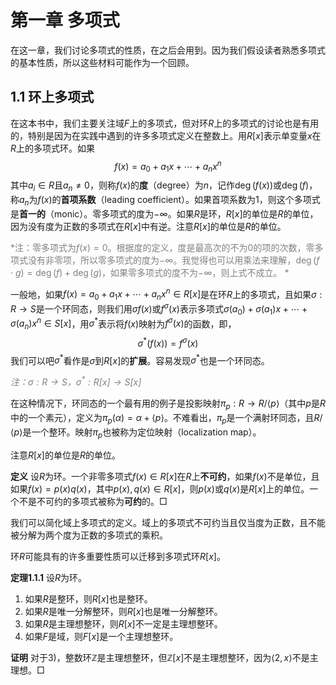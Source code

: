 # 第一章 多项式
在这一章，我们讨论多项式的性质，在之后会用到。因为我们假设读者熟悉多项式的基本性质，所以这些材料可能作为一个回顾。

## 1.1 环上多项式
在这本书中，我们主要关注域$F$上的多项式，但对环$R$上的多项式的讨论也是有用的，特别是因为在实践中遇到的许多多项式定义在整数上。用$R[x]$表示单变量$x$在$R$上的多项式环。如果
$$f(x)=a_0+a_1x+\cdots+a_nx^n$$
其中$a_i\in R$且$a_n\neq 0$，则称$f(x)$的**度**（degree）为$n$，记作$\deg(f(x))$或$\deg(f)$，称$a_n$为$f(x)$的**首项系数**（leading coefficient）。如果首项系数为1，则这个多项式是**首一的**（monic）。零多项式的度为$-\infty$。如果$R$是环，$R[x]$的单位是$R$的单位，因为没有度为正数的多项式在$R[x]$中有逆。注意$R[x]$的单位是$R$的单位。

<font color="grey">*注：零多项式为$f(x)=0$。根据度的定义，度是最高次的不为0的项的次数，零多项式没有非零项，所以零多项式的度为$-\infty$。我觉得也可以用乘法来理解，$\deg(f\cdot g)=\deg(f)+\deg(g)$，如果零多项式的度不为$-\infty$，则上式不成立。
*</font>

一般地，如果$f(x)=a_0+a_1x+\cdots+a_nx^n\in R[x]$是在环$R$上的多项式，且如果$\sigma{:}R\to S$是一个环同态，则我们用$\sigma f(x)$或$f^{\sigma}(x)$表示多项式$\sigma(a_0)+\sigma(a_1)x+\cdots+\sigma(a_n)x^n\in S[x]$，用$\sigma^*$表示将$f(x)$映射为$f^{\sigma}(x)$的函数，即，
$$\sigma^*(f(x))=f^\sigma(x)$$
我们可以吧$\sigma^*$看作是$\sigma$到$R[x]$的**扩展**。容易发现$\sigma^*$也是一个环同态。

<font color="grey">*注：$\sigma{:}R\to S$，$\sigma^*{:}R[x]\to S[x]$*</font>

在这种情况下，环同态的一个最有用的例子是投影映射$\pi_p{:}R\to R/\langle p\rangle$（其中$p$是$R$中的一个素元），定义为$\pi_p(\alpha)=\alpha+\langle p\rangle$。不难看出，$\pi_p$是一个满射环同态，且$R/\langle p\rangle$是一个整环。映射$\pi_p$也被称为定位映射（localization map）。

注意$R[x]$的单位是$R$的单位。

**定义** 设$R$为环。一个非零多项式$f(x)\in R[x]$在$R$上**不可约**，如果$f(x)$不是单位，且如果$f(x)=p(x)q(x)$，其中$p(x),q(x)\in R[x]$，则$p(x)$或$q(x)$是$R[x]$上的单位。一个不是不可约的多项式被称为**可约**的。$\Box$

我们可以简化域上多项式的定义。域上的多项式不可约当且仅当度为正数，且不能被分解为两个度为正数的多项式的乘积。

环$R$可能具有的许多重要性质可以迁移到多项式环$R[x]$。

**定理1.1.1** 设$R$为环。
1) 如果$R$是整环，则$R[x]$也是整环。
2) 如果$R$是唯一分解整环，则$R[x]$也是唯一分解整环。
3) 如果$R$是主理想整环，则$R[x]$不一定是主理想整环。
4) 如果$F$是域，则$F[x]$是一个主理想整环。

**证明** 对于3)，整数环$\mathbb{Z}$是主理想整环，但$\mathbb{Z}[x]$不是主理想整环，因为$\langle 2,x\rangle$不是主理想。$\Box$